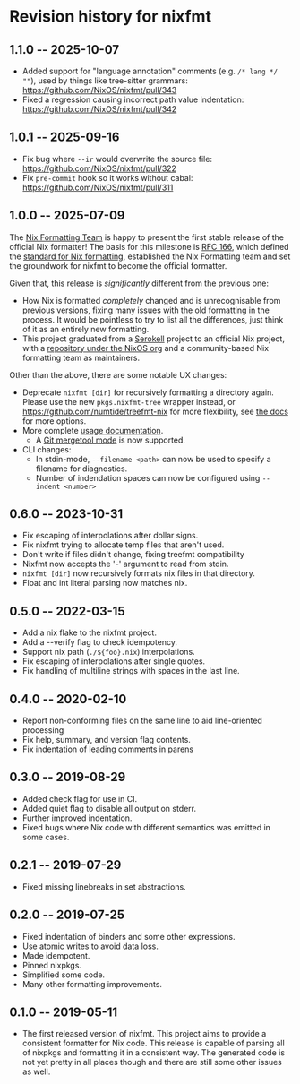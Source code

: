 # Revision history for nixfmt

## 1.1.0 -- 2025-10-07

- Added support for "language annotation" comments (e.g. `/* lang */ ""`), used by things like tree-sitter grammars: <https://github.com/NixOS/nixfmt/pull/343>
- Fixed a regression causing incorrect path value indentation: <https://github.com/NixOS/nixfmt/pull/342>

## 1.0.1 -- 2025-09-16

- Fix bug where `--ir` would overwrite the source file: <https://github.com/NixOS/nixfmt/pull/322>
- Fix `pre-commit` hook so it works without cabal: <https://github.com/NixOS/nixfmt/pull/311>

## 1.0.0 -- 2025-07-09

The [Nix Formatting Team](https://nixos.org/community/teams/formatting/) is happy to present the first stable release of the official Nix formatter! The basis for this milestone is [RFC 166](https://github.com/NixOS/rfcs/pull/166), which defined the [standard for Nix formatting](https://github.com/NixOS/nixfmt/blob/master/standard.md), established the Nix Formatting team and set the groundwork for nixfmt to become the official formatter.

Given that, this release is _significantly_ different from the previous one:
- How Nix is formatted _completely_ changed and is unrecognisable from previous versions, fixing many issues with the old formatting in the process. It would be pointless to try to list all the differences, just think of it as an entirely new formatting.
- This project graduated from a [Serokell](https://serokell.io/) project to an official Nix project, with a [repository under the NixOS org](https://github.com/nixos/nixfmt) and a community-based Nix formatting team as maintainers.

Other than the above, there are some notable UX changes:
- Deprecate `nixfmt [dir]` for recursively formatting a directory again. Please use the new `pkgs.nixfmt-tree` wrapper instead, or <https://github.com/numtide/treefmt-nix> for more flexibility, see [the docs](https://github.com/nixos/nixfmt?tab=readme-ov-file#in-a-project) for more options.
- More complete [usage documentation](https://github.com/nixos/nixfmt?tab=readme-ov-file#installation).
  - A [Git mergetool mode](https://github.com/nixos/nixfmt?tab=readme-ov-file#git-mergetool) is now supported.
- CLI changes:
  - In stdin-mode, `--filename <path>` can now be used to specify a filename for diagnostics.
  - Number of indendation spaces can now be configured using `--indent <number>`

## 0.6.0 -- 2023-10-31

* Fix escaping of interpolations after dollar signs.
* Fix nixfmt trying to allocate temp files that aren't used.
* Don't write if files didn't change, fixing treefmt compatibility
* Nixfmt now accepts the '-' argument to read from stdin.
* `nixfmt [dir]` now recursively formats nix files in that directory.
* Float and int literal parsing now matches nix.

## 0.5.0 -- 2022-03-15

* Add a nix flake to the nixfmt project.
* Add a --verify flag to check idempotency.
* Support nix path (`./${foo}.nix`) interpolations.
* Fix escaping of interpolations after single quotes.
* Fix handling of multiline strings with spaces in the last line.

## 0.4.0 -- 2020-02-10

* Report non-conforming files on the same line to aid line-oriented processing
* Fix help, summary, and version flag contents.
* Fix indentation of leading comments in parens

## 0.3.0 -- 2019-08-29

* Added check flag for use in CI.
* Added quiet flag to disable all output on stderr.
* Further improved indentation.
* Fixed bugs where Nix code with different semantics was emitted in some cases.

## 0.2.1 -- 2019-07-29

* Fixed missing linebreaks in set abstractions.

## 0.2.0 -- 2019-07-25

* Fixed indentation of binders and some other expressions.
* Use atomic writes to avoid data loss.
* Made idempotent.
* Pinned nixpkgs.
* Simplified some code.
* Many other formatting improvements.

## 0.1.0 -- 2019-05-11

* The first released version of nixfmt. This project aims to provide a
  consistent formatter for Nix code. This release is capable of parsing all of
  nixpkgs and formatting it in a consistent way. The generated code is not yet
  pretty in all places though and there are still some other issues as well.
